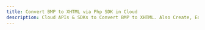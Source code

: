 ---title: Convert BMP to XHTML via Php SDK in Clouddescription: Cloud APIs & SDKs to Convert BMP to XHTML. Also Create, Edit & Render Microsoft Word & OpenOffice documents in the Cloud.---
